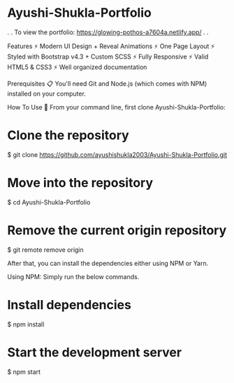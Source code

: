 # Ayushi-Shukla-Portfolio
.
.
To view the portfolio: https://glowing-pothos-a7604a.netlify.app/
.
.







Features
⚡️ Modern UI Design + Reveal Animations
⚡️ One Page Layout
⚡️ Styled with Bootstrap v4.3 + Custom SCSS
⚡️ Fully Responsive
⚡️ Valid HTML5 & CSS3
⚡️ Well organized documentation

Prerequisites 📋
You'll need Git and Node.js (which comes with NPM) installed on your computer.

How To Use 🔧
From your command line, first clone Ayushi-Shukla-Portfolio:

# Clone the repository
$ git clone https://github.com/ayushishukla2003/Ayushi-Shukla-Portfolio.git

# Move into the repository
$ cd Ayushi-Shukla-Portfolio

# Remove the current origin repository
$ git remote remove origin






After that, you can install the dependencies either using NPM or Yarn.

Using NPM: Simply run the below commands.

# Install dependencies
$ npm install

# Start the development server
$ npm start
